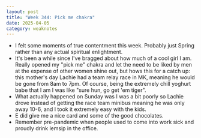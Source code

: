 ```yaml
---
layout: post
title: "Week 344: Pick me chakra"
date: 2025-04-05
category: weaknotes
---
```

* I felt some moments of true contentment this week. Probably just Spring rather than any actual spiritual enlightment.
* It's been a while since I've bragged about how much of a cool girl I am. Really opened my "pick me" chakra and let the need to be liked by men at the expense of other women shine out, but hows this for a catch up: this mother's day Lachie had a team relay race in MK, meaning he would be gone from 8am to 7pm. Of course, being the extremely chill yoghurt babe that I am I was like "sure hun, go get 'em tiger".
* What actually happened on Sunday was I was a bit poorly so Lachie drove instead of getting the race team minibus meaning he was only away 10-6, and I took it extremely easy with the kids.
* E did give me a nice card and some of the good chocolates.
* Remember pre-pandemic when people used to come into work sick and proudly drink lemsip in the office.

